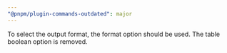 ```yaml
---
"@pnpm/plugin-commands-outdated": major
---
```


To select the output format, the format option should be used. The table boolean option is removed.
